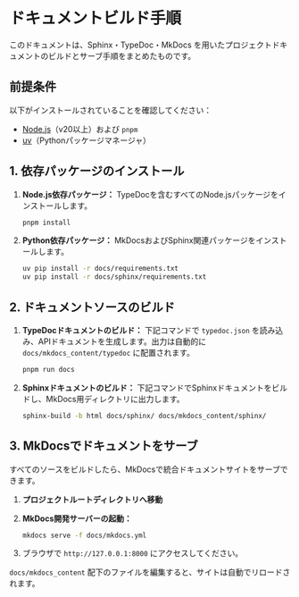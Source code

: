 # ドキュメントビルド手順

このドキュメントは、Sphinx・TypeDoc・MkDocs を用いたプロジェクトドキュメントのビルドとサーブ手順をまとめたものです。

## 前提条件

以下がインストールされていることを確認してください：

- [Node.js](https://nodejs.org/)（v20以上）および `pnpm`
- [uv](https://github.com/astral-sh/uv)（Pythonパッケージマネージャ）

## 1. 依存パッケージのインストール

1.  **Node.js依存パッケージ：**
    TypeDocを含むすべてのNode.jsパッケージをインストールします。

    ```bash
    pnpm install
    ```

2.  **Python依存パッケージ：**
    MkDocsおよびSphinx関連パッケージをインストールします。
    ```bash
    uv pip install -r docs/requirements.txt
    uv pip install -r docs/sphinx/requirements.txt
    ```

## 2. ドキュメントソースのビルド

1.  **TypeDocドキュメントのビルド：**
    下記コマンドで `typedoc.json` を読み込み、APIドキュメントを生成します。出力は自動的に `docs/mkdocs_content/typedoc` に配置されます。

    ```bash
    pnpm run docs
    ```

2.  **Sphinxドキュメントのビルド：**
    下記コマンドでSphinxドキュメントをビルドし、MkDocs用ディレクトリに出力します。
    ```bash
    sphinx-build -b html docs/sphinx/ docs/mkdocs_content/sphinx/
    ```

## 3. MkDocsでドキュメントをサーブ

すべてのソースをビルドしたら、MkDocsで統合ドキュメントサイトをサーブできます。

1.  **プロジェクトルートディレクトリへ移動**

2.  **MkDocs開発サーバーの起動：**

    ```bash
    mkdocs serve -f docs/mkdocs.yml
    ```

3.  ブラウザで `http://127.0.0.1:8000` にアクセスしてください。

`docs/mkdocs_content` 配下のファイルを編集すると、サイトは自動でリロードされます。
